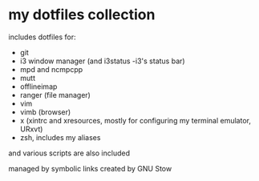 
# my dotfiles collection

includes dotfiles for:
* git
* i3 window manager (and i3status -i3's status bar)
* mpd and ncmpcpp
* mutt
* offlineimap
* ranger (file manager)
* vim 
* vimb (browser)
* x (xintrc and xresources, mostly for configuring my terminal emulator, URxvt)
* zsh, includes my aliases

and various scripts are also included

managed by symbolic links created by GNU Stow
